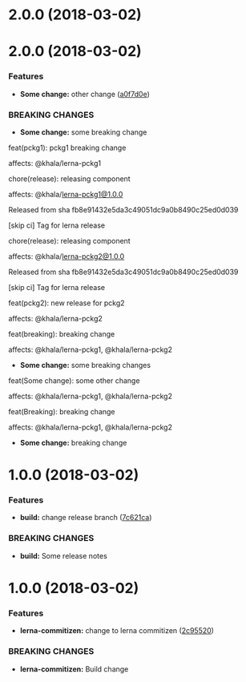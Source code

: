 <a name="2.0.0"></a>
# 2.0.0 (2018-03-02)



<a name="2.0.0"></a>
# 2.0.0 (2018-03-02)


### Features

* **Some change:** other change ([a0f7d0e](https://github.com/karelhala/lerna-example/commit/a0f7d0e))


### BREAKING CHANGES

* **Some change:** some breaking change

feat(pckg1): pckg1 breaking change

affects: @khala/lerna-pckg1

chore(release): releasing component

affects: @khala/lerna-pckg1@1.0.0

Released from sha fb8e91432e5da3c49051dc9a0b8490c25ed0d039

[skip ci]
Tag for lerna release

chore(release): releasing component

affects: @khala/lerna-pckg2@1.0.0

Released from sha fb8e91432e5da3c49051dc9a0b8490c25ed0d039

[skip ci]
Tag for lerna release

feat(pckg2): new release for pckg2

affects: @khala/lerna-pckg2

feat(breaking): breaking change

affects: @khala/lerna-pckg1, @khala/lerna-pckg2
* **Some change:** some breaking changes

feat(Some change): some other change

affects: @khala/lerna-pckg1, @khala/lerna-pckg2

feat(Breaking): breaking change

affects: @khala/lerna-pckg1, @khala/lerna-pckg2
* **Some change:** breaking change



<a name="1.0.0"></a>
# 1.0.0 (2018-03-02)


### Features

* **build:** change release branch ([7c621ca](https://github.com/karelhala/lerna-example/commit/7c621ca))


### BREAKING CHANGES

* **build:** Some release notes



<a name="1.0.0"></a>
# 1.0.0 (2018-03-02)


### Features

* **lerna-commitizen:** change to lerna commitizen ([2c95520](https://github.com/karelhala/lerna-example/commit/2c95520))


### BREAKING CHANGES

* **lerna-commitizen:** Build change



